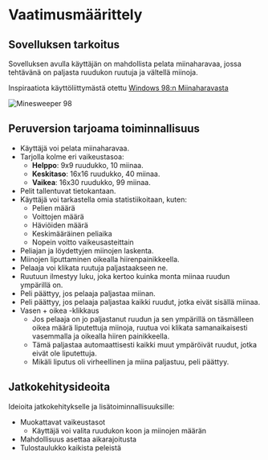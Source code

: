 # Vaatimusmäärittely

## Sovelluksen tarkoitus

Sovelluksen avulla käyttäjän on mahdollista pelata miinaharavaa, jossa tehtävänä on paljasta ruudukon ruutuja ja vältellä miinoja.

Inspiraatiota käyttöliittymästä otettu [Windows 98:n Miinaharavasta](https://minesweepergame.com/download/windows-98-minesweeper.php)

![Minesweeper 98](https://minesweepergame.com/download/windows-98-minesweeper.png)

## Peruversion tarjoama toiminnallisuus

- Käyttäjä voi pelata miinaharavaa.
- Tarjolla kolme eri vaikeustasoa:
  - **Helppo**: 9x9 ruudukko, 10 miinaa.
  - **Keskitaso**: 16x16 ruudukko, 40 miinaa.
  - **Vaikea**: 16x30 ruudukko, 99 miinaa.
- Pelit tallentuvat tietokantaan.
- Käyttäjä voi tarkastella omia statistiikoitaan, kuten:
  - Pelien määrä
  - Voittojen määrä
  - Häviöiden määrä
  - Keskimääräinen peliaika
  - Nopein voitto vaikeusasteittain
- Peliajan ja löydettyjen miinojen laskenta.
- Miinojen liputtaminen oikealla hiirenpainikkeella.
- Pelaaja voi klikata ruutuja paljastaakseen ne.
- Ruutuun ilmestyy luku, joka kertoo kuinka monta miinaa ruudun ympärillä on.
- Peli päättyy, jos pelaaja paljastaa miinan.
- Peli päättyy, jos pelaaja paljastaa kaikki ruudut, jotka eivät sisällä miinaa.
- Vasen + oikea -klikkaus
  - Jos pelaaja on jo paljastanut ruudun ja sen ympärillä on täsmälleen oikea määrä liputettuja miinoja, ruutua voi klikata samanaikaisesti vasemmalla ja oikealla hiiren painikkeella.
  - Tämä paljastaa automaattisesti kaikki muut ympäröivät ruudut, jotka eivät ole liputettuja.
  - Mikäli liputus oli virheellinen ja miina paljastuu, peli päättyy.

## Jatkokehitysideoita

Ideioita jatkokehitykselle ja lisätoiminnallisuuksille:

- Muokattavat vaikeustasot
  - Käyttäjä voi valita ruudukon koon ja miinojen määrän
- Mahdollisuus asettaa aikarajoitusta
- Tulostaulukko kaikista peleistä
